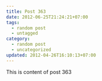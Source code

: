 ```yaml
---
title: Post 363
date: 2012-06-25T21:24:21+07:00
tags:
  - random post
  - untagged
category:
  - random post
  - uncategorized
updated: 2012-04-26T16:10:13+07:00
---
```

This is content of post 363